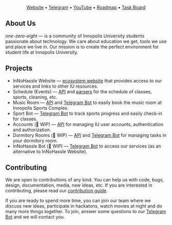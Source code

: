 <p align="center">
  <a href="https://innohassle.ru">Website</a> •
  <a href="https://t.me/one_zero_eight">Telegram</a> •
  <a href="https://www.youtube.com/@one-zero-eight">YouTube</a> •
  <a href="https://github.com/orgs/one-zero-eight/projects/11/views/1">Roadmap</a> •
  <a href="https://github.com/orgs/one-zero-eight/projects/4/views/1">Task Board</a>
</p>

## About Us

_one-zero-eight_ — is a community of Innopolis University students passionate about technology. We care about education we get, tools we use and place we live in.
Our mission is to create the perfect environment for student life at Innopolis University.

## Projects

- InNoHassle Website — [ecosystem website](https://github.com/one-zero-eight/InNoHassle-Website) that provides access to our services and links to other IU resources.
- Schedule (Events) — [API](https://github.com/one-zero-eight/InNoHassle-Events) and [parsers](https://github.com/one-zero-eight/InNoHassle-Parsers) for the schedule of classes, sports, cleaning, etc.
- Music Room — [API](https://github.com/one-zero-eight/InNoHassle-MusicRoom) and [Telegram Bot](https://github.com/one-zero-eight/InNoHassle-MusicRoomBot) to easily book the music room at Innopolis Sports Complex.
- Sport Bot — [Telegram Bot](https://github.com/one-zero-eight/sport-bot) to track sports progress and easily check-in for classes.
- Accounts (🚧 WIP) — [API](https://github.com/one-zero-eight/InNoHassle-Accounts) for managing IU user accounts, authentication and authorization.
- Dormitory Rooms (🚧 WIP) — [API](https://github.com/one-zero-eight/InNoHassle-Rooms) and [Telegram Bot](https://github.com/one-zero-eight/InNoHassle-RoomsBot) for managing tasks in your dormitory room.
- InNoHassle Bot (🚧 WIP) — [Telegram Bot](https://github.com/one-zero-eight/InNoHassle-Bot) to access our services (as an alternative to InNoHassle Website).

## Contributing

We are open to contributions of any kind.
You can help us with code, bugs, design, documentation, media, new ideas, etc.
If you are interested in contributing, please read our [contribution guide](https://github.com/one-zero-eight/.github/blob/main/CONTRIBUTING.md).

If you are ready to spend more time, you can join our team where we discuss new ideas, participate in hackatons, watch movies at night and do many more things together.
To join, answer some questions to our [Telegram Bot](https://t.me/one_zero_eight_bot) and we will contact you.
